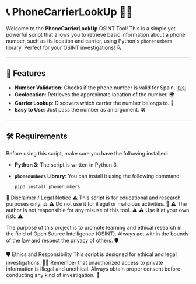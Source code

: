# 📞 PhoneCarrierLookUp 🕵️‍♂️

Welcome to the **PhoneCarrierLookUp** OSINT Tool! This is a simple yet powerful script that allows you to retrieve basic information about a phone number, such as its location and carrier, using Python's `phonenumbers` library. Perfect for your OSINT investigations! 🔍

---

## 🚀 **Features**

- **Number Validation**: Checks if the phone number is valid for Spain. 🇪🇸
- **Geolocation**: Retrieves the approximate location of the number. 🌍
- **Carrier Lookup**: Discovers which carrier the number belongs to. 📶
- **Easy to Use**: Just pass the number as an argument. 🛠️

---

## 🛠️ **Requirements**

Before using this script, make sure you have the following installed:

- **Python 3**: The script is written in Python 3.
- **`phonenumbers` Library**: You can install it using the following command:

  ```bash
  pip3 install phonenumbers


🚨 Disclaimer / Legal Notice
⚠️ This script is for educational and research purposes only. ⚖️
⚠️ Do not use it for illegal or malicious activities. 🚫
⚠️ The author is not responsible for any misuse of this tool. ⚠️
⚠️ Use it at your own risk. ⚠️

The purpose of this project is to promote learning and ethical research in the field of Open Source Intelligence (OSINT). Always act within the bounds of the law and respect the privacy of others. 🛡️






🛡️ Ethics and Responsibility
This script is designed for ethical and legal investigations. 🕵️‍♀️
Remember that unauthorized access to private information is illegal and unethical. Always obtain proper consent before conducting any kind of investigation. 🤝
